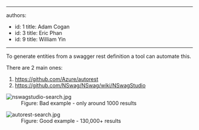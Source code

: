 

---
authors:
  - id: 1
    title: Adam Cogan
  - id: 3
    title: Eric Phan
  - id: 9
    title: William Yin
---




<span class='intro'> <p>To generate entities from a&#160;swagger rest definition a tool can automate this.​<br></p><p>There are 2 main ones&#58;​<br></p> </span>

<ol><li> 
      <a href="https&#58;//github.com/Azure/autorest%22%20%5co%20%22https&#58;//github.com/Azure/autorestCtrl+Click%20or%20tap%20to%20follow%20the%20link" target="_blank">https&#58;//github.com/Azure/autorest</a></li><li> 
      <a href="https&#58;//github.com/NSwag/NSwag/wiki/NSwagStudio" target="_blank">https&#58;//github.com/NSwag/NSwag/wiki/NSwagStudio</a>​<br></li></ol><dl class="badImage"><dt><img src="/PublishingImages/nswagstudio-search.jpg" alt="nswagstudio-search.jpg" />​
      ​</dt><dd>Figure&#58; Bad example - only around 1000 results</dd></dl><dl class="goodImage"><dt>
      <img src="/PublishingImages/autorest-search.jpg" alt="autorest-search.jpg" />
   </dt><dd>Figure&#58; Good example - 130,000+ results</dd></dl>


